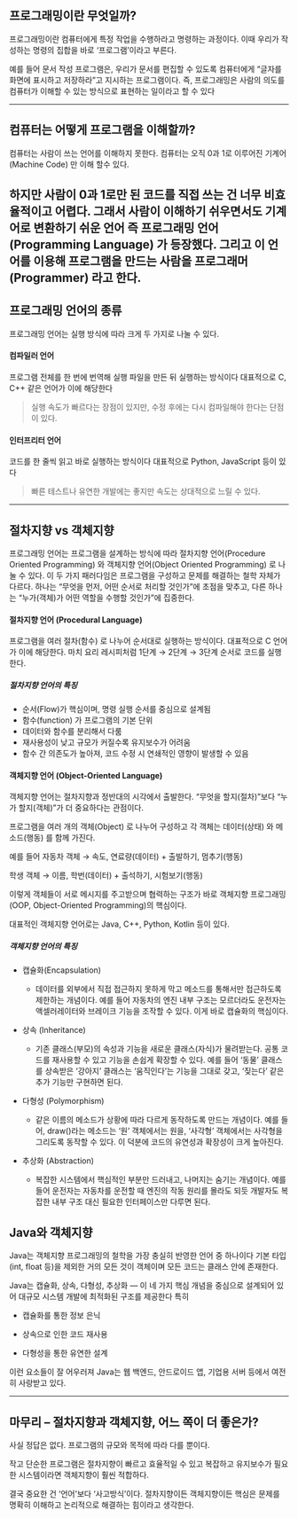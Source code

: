 ## 프로그래밍이란 무엇일까?

프로그래밍이란 컴퓨터에게 특정 작업을 수행하라고 명령하는 과정이다.
이때 우리가 작성하는 명령의 집합을 바로 ‘프로그램’이라고 부른다.

예를 들어 문서 작성 프로그램은, 우리가 문서를 편집할 수 있도록 컴퓨터에게 “글자를 화면에 표시하고 저장하라”고 지시하는 프로그램이다.
즉, 프로그래밍은 사람의 의도를 컴퓨터가 이해할 수 있는 방식으로 표현하는 일이라고 할 수 있다

---
## 컴퓨터는 어떻게 프로그램을 이해할까?
컴퓨터는 사람이 쓰는 언어를 이해하지 못한다.
컴퓨터는 오직 0과 1로 이루어진 기계어(Machine Code) 만 이해 할수 있다.

하지만 사람이 0과 1로만 된 코드를 직접 쓰는 건 너무 비효율적이고 어렵다.
그래서 사람이 이해하기 쉬우면서도  기계어로 변환하기 쉬운 언어 즉 프로그래밍 언어(Programming Language) 가 등장했다.
그리고 이 언어를 이용해 프로그램을 만드는 사람을 프로그래머(Programmer) 라고 한다.
---
## 프로그래밍 언어의 종류
프로그래밍 언어는 실행 방식에 따라 크게 두 가지로 나눌 수 있다.

#### 컴파일러 언어
프로그램 전체를 한 번에 번역해 실행 파일을 만든 뒤 실행하는 방식이다
대표적으로 C, C++ 같은 언어가 이에 해당한다
>실행 속도가 빠르다는 장점이 있지만, 수정 후에는 다시 컴파일해야 한다는 단점이 있다.

#### 인터프리터 언어
코드를 한 줄씩 읽고 바로 실행하는 방식이다
대표적으로 Python, JavaScript 등이 있다
> 빠른 테스트나 유연한 개발에는 좋지만 속도는 상대적으로 느릴 수 있다.
---
## 절차지향 vs 객체지향
프로그래밍 언어는 프로그램을 설계하는 방식에 따라 절차지향 언어(Procedure Oriented Programming) 와 객체지향 언어(Object Oriented Programming) 로 나눌 수 있다.
이 두 가지 패러다임은 프로그램을 구성하고 문제를 해결하는 철학 자체가 다르다.
하나는 “무엇을 먼저, 어떤 순서로 처리할 것인가”에 초점을 맞추고, 다른 하나는 “누가(객체)가 어떤 역할을 수행할 것인가”에 집중한다.

#### 절차지향 언어 (Procedural Language)
프로그램을 여러 절차(함수) 로 나누어 순서대로 실행하는 방식이다.
대표적으로 C 언어가 이에 해당한다.
마치 요리 레시피처럼 1단계 → 2단계 → 3단계 순서로 코드를 실행한다.

##### 절차지향 언어의 특징
- 순서(Flow)가 핵심이며, 명령 실행 순서를 중심으로 설계됨
- 함수(function) 가 프로그램의 기본 단위
- 데이터와 함수를 분리해서 다룸
- 재사용성이 낮고 규모가 커질수록 유지보수가 어려움
- 함수 간 의존도가 높아져, 코드 수정 시 연쇄적인 영향이 발생할 수 있음
 

#### 객체지향 언어 (Object-Oriented Language)
객체지향 언어는 절차지향과 정반대의 시각에서 출발한다.
“무엇을 할지(절차)”보다 “누가 할지(객체)”가 더 중요하다는 관점이다.

프로그램을 여러 개의 객체(Object) 로 나누어 구성하고  각 객체는 데이터(상태) 와 메소드(행동) 를 함께 가진다.

예를 들어
자동차 객체 → 속도, 연료량(데이터) + 출발하기, 멈추기(행동)

학생 객체 → 이름, 학번(데이터) + 출석하기, 시험보기(행동)

이렇게 객체들이 서로 메시지를 주고받으며 협력하는 구조가
바로 객체지향 프로그래밍(OOP, Object-Oriented Programming)의 핵심이다.

대표적인 객체지향 언어로는 Java, C++, Python, Kotlin 등이 있다.

##### 객체지향 언어의  특징
- 캡슐화(Encapsulation)
  - 데이터를 외부에서 직접 접근하지 못하게 막고 메소드를 통해서만 접근하도록 제한하는 개념이다.
    예를 들어 자동차의 엔진 내부 구조는 모르더라도 운전자는 액셀러레이터와 브레이크 기능을 조작할 수 있다.
    이게 바로 캡슐화의 핵심이다.
- 상속 (Inheritance)
  - 기존 클래스(부모)의 속성과 기능을 새로운 클래스(자식)가 물려받는다. 공통 코드를 재사용할 수 있고 기능을 손쉽게 확장할 수 있다.
    예를 들어 ‘동물’ 클래스를 상속받은 ‘강아지’ 클래스는 ‘움직인다’는 기능을 그대로 갖고, ‘짖는다’ 같은 추가 기능만 구현하면 된다.

- 다형성 (Polymorphism)
  - 같은 이름의 메소드가 상황에 따라 다르게 동작하도록 만드는 개념이다.
    예를 들어, draw()라는 메소드는 ‘원’ 객체에서는 원을, ‘사각형’ 객체에서는 사각형을 그리도록 동작할 수 있다.
    이 덕분에 코드의 유연성과 확장성이 크게 높아진다.
- 추상화 (Abstraction)
  - 복잡한 시스템에서 핵심적인 부분만 드러내고, 나머지는 숨기는 개념이다. 예를 들어 운전자는 자동차를 운전할 때 엔진의 작동 원리를 몰라도 되듯
    개발자도 복잡한 내부 구조 대신 필요한 인터페이스만 다루면 된다.

## Java와 객체지향
Java는 객체지향 프로그래밍의 철학을 가장 충실히 반영한 언어 중 하나이다
기본 타입(int, float 등)을 제외한 거의 모든 것이 객체이며 모든 코드는 클래스 안에 존재한다.

Java는 캡슐화, 상속, 다형성, 추상화 — 이 네 가지 핵심 개념을 중심으로 설계되어 있어  대규모 시스템 개발에 최적화된 구조를 제공한다
특히

- 캡슐화를 통한 정보 은닉

- 상속으로 인한 코드 재사용

- 다형성을 통한 유연한 설계


이런 요소들이 잘 어우러져 Java는 웹 백엔드, 안드로이드 앱, 기업용 서버 등에서 여전히 사랑받고 있다.

---

## 마무리 – 절차지향과 객체지향, 어느 쪽이 더 좋은가?
사실 정답은 없다.
프로그램의 규모와 목적에 따라 다를 뿐이다.

작고 단순한 프로그램은 절차지향이 빠르고 효율적일 수 있고 복잡하고 유지보수가 필요한 시스템이라면 객체지향이 훨씬 적합하다.

결국 중요한 건 ‘언어’보다 ‘사고방식’이다.
절차지향이든 객체지향이든 핵심은 문제를 명확히 이해하고 논리적으로 해결하는 힘이라고 생각한다.